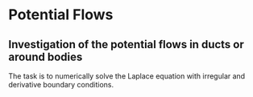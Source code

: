# Potential Flows

## Investigation of the potential flows in ducts or around bodies

The task is to numerically solve the Laplace equation with irregular and derivative boundary conditions.

